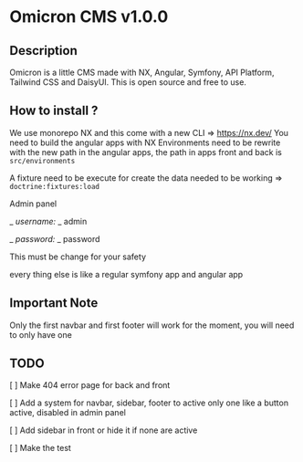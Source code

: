 # Omicron CMS v1.0.0

## Description

Omicron is a little CMS made with NX, Angular, Symfony, API Platform, Tailwind CSS and DaisyUI.
This is open source and free to use.

## How to install ?

We use monorepo NX and this come with a new CLI => https://nx.dev/
You need to build the angular apps with NX
Environments need to be rewrite with the new path in the angular apps, the path in apps front and back is ```src/environments```

A fixture need to be execute for create the data needed to be working => ```doctrine:fixtures:load```

Admin panel

_ _username:_ _ admin

_ _password:_ _ password

This must be change for your safety

every thing else is like a regular symfony app and angular app

## Important Note

Only the first navbar and first footer will work for the moment, you will need to only have one

## TODO

[ ] Make 404 error page for back and front

[ ] Add a system for navbar, sidebar, footer to active only one like a button active, disabled in admin panel

[ ] Add sidebar in front or hide it if none are active

[ ] Make the test
